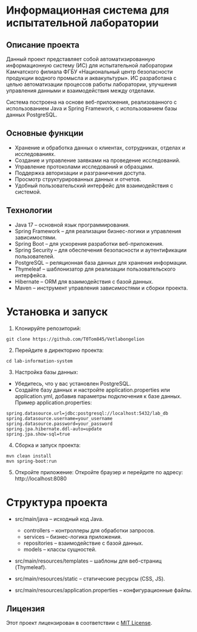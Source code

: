 # Информационная система для испытательной лаборатории
## Описание проекта

Данный проект представляет собой автоматизированную информационную систему (ИС) для испытательной лаборатории Камчатского филиала ФГБУ «Национальный центр безопасности продукции водного промысла и аквакультуры». ИС разработана с целью автоматизации процессов работы лаборатории, улучшения управления данными и взаимодействия между отделами.

Система построена на основе веб-приложения, реализованного с использованием Java и Spring Framework, с использованием базы данных PostgreSQL.

## Основные функции
* Хранение и обработка данных о клиентах, сотрудниках, отделах и исследованиях.
* Создание и управление заявками на проведение исследований.
* Управление протоколами исследований и образцами.
* Поддержка авторизации и разграничения доступа.
* Просмотр структурированных данных и отчетов.
* Удобный пользовательский интерфейс для взаимодействия с системой.

## Технологии

* Java 17 – основной язык программирования.
* Spring Framework – для реализации бизнес-логики и управления зависимостями.
* Spring Boot – для ускорения разработки веб-приложения.
* Spring Security – для обеспечения безопасности и аутентификации пользователей.
* PostgreSQL – реляционная база данных для хранения информации.
* Thymeleaf – шаблонизатор для реализации пользовательского интерфейса.
* Hibernate – ORM для взаимодействия с базой данных.
* Maven – инструмент управления зависимостями и сборки проекта.

# Установка и запуск 
1. Клонируйте репозиторий:
 ```
 git clone https://github.com/T0Tom845/Vetlabongelion
 ```
    
2. Перейдите в директорию проекта:
```
cd lab-information-system
```
3. Настройка базы данных:
* Убедитесь, что у вас установлен PostgreSQL.
* Создайте базу данных и настройте application.properties или application.yml, добавив параметры подключения к базе данных.
 Пример application.properties:
```
spring.datasource.url=jdbc:postgresql://localhost:5432/lab_db
spring.datasource.username=your_username
spring.datasource.password=your_password
spring.jpa.hibernate.ddl-auto=update
spring.jpa.show-sql=true
```
4. Сборка и запуск проекта:
```
mvn clean install
mvn spring-boot:run
```
5. Откройте приложение: Откройте браузер и перейдите по адресу: http://localhost:8080

# Структура проекта
* src/main/java – исходный код Java.

    * controllers – контроллеры для обработки запросов.
    * services – бизнес-логика приложения.
    * repositories – взаимодействие с базой данных.
    * models – классы сущностей.

* src/main/resources/templates – шаблоны для веб-страниц (Thymeleaf).
* src/main/resources/static – статические ресурсы (CSS, JS).
* src/main/resources/application.properties – конфигурационные файлы.
## Лицензия
Этот проект лицензирован в соответствии с [MIT License](LICENSE).
